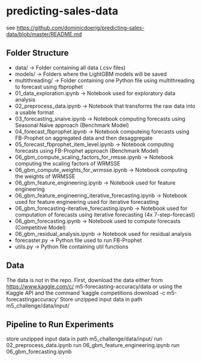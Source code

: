# predicting-sales-data
see https://github.com/dominicdoerig/predicting-sales-data/blob/master/README.md


## Folder Structure 
- data/ -> Folder containing all data (.csv files)
- models/ -> Folders where the LightGBM models will be saved
- multithreading/ -> Folder containing one Python file using multithreading to forecast using fbprophet  
- 01_data_exploration.ipynb -> Notebook used for exploratory data analysis
- 02_preprocess_data.ipynb -> Notebook that transforms the raw data into a usable format
- 03_forecasting_snaive.ipynb -> Notebook computing forecasts using Seasonal Naive approach (Benchmark Model)
- 04_forecast_fbprophet.ipynb -> Notebook computeing forecasts using FB-Prophet on aggregated data and then desaggregate 
- 05_forecast_fbprophet_item_level.ipynb -> Notebook computing forecasts using FB-Prophet approach (Benchmark Model)
- 06_gbm_compute_scaling_factors_for_rmsse.ipynb -> Notebook computing the scaling factors of WRMSSE
- 06_gbm_compute_weights_for_wrmsse.ipynb -> Notebook computing the weights of WRMSSE
- 06_gbm_feature_engineering.ipynb -> Notebook used for feature engineering
- 06_gbm_feature_engineering_iterative_forecasting.ipynb -> Notebook used for feature engineering used for iterative forecasting
- 06_gbm_forecasting-iterative_forecasting.ipynb -> Notebook used for computation of forecasts using iterative forecasting (4x 7-step-forecast)
- 06_gbm_forecasting.ipynb -> Notebook used to compute forecasts (Competitive Model)
- 06_gbm_residual_analysis.ipynb -> Notebook used for residual analysis
- forecaster.py -> Python file used to run FB-Prophet
- utils.py -> Python file containing util functions


## Data
The data is not in the repo. First, download the data either from https://www.kaggle.com/c/ m5-forecasting-accuracy/data or using the Kaggle API and the command ’kaggle competitions download -c m5-forecastingaccuracy’
Store unzipped input data in path m5_challenge/data/input/


## Pipeline to Run Experiments
store unzipped input data in path m5_challenge/data/input/
run 02_preprocess_data.ipynb
run 06_gbm_feature_engineering.ipynb
run 06_gbm_forecasting.ipynb

